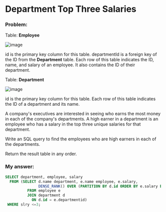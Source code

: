 # Department Top Three Salaries  

### Problem: 

Table: **Employee** 

![image](https://user-images.githubusercontent.com/48019306/210480637-af68b658-1ae2-4fae-a36a-c88a6c9061bc.png)

id is the primary key column for this table.
departmentId is a foreign key of the ID from the **Department** table.
Each row of this table indicates the ID, name, and salary of an employee. It also contains the ID of their department.

Table: **Department**

![image](https://user-images.githubusercontent.com/48019306/210480756-2b762dea-bd6c-41d7-94c1-5a60ab33d0e5.png)

id is the primary key column for this table.
Each row of this table indicates the ID of a department and its name.
  
A company's executives are interested in seeing who earns the most money in each of the company's departments. A high earner in a department is an employee who has a salary in the top three unique salaries for that department.

Write an SQL query to find the employees who are high earners in each of the departments.

Return the result table in any order.   

### My answer: 

````sql 
SELECT department, employee, salary 
  FROM (SELECT d.name department, e.name employee, e.salary, 
               DENSE_RANK() OVER (PARTITION BY d.id ORDER BY e.salary DESC) slry
          FROM employee e
          JOIN department d 
            ON d.id = e.departmentid)
 WHERE slry <=3;  
```` 
